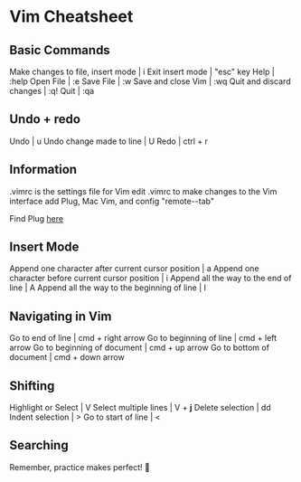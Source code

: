 # Vim Cheatsheet

## Basic Commands

Make changes to file, insert mode | i
Exit insert mode | "esc" key
Help | :help
Open File | :e
Save File | :w
Save and close Vim | :wq
Quit and discard changes | :q!
Quit | :qa

## Undo + redo

Undo | u
Undo change made to line | U
Redo | ctrl + r

## Information

.vimrc is the settings file for Vim
edit .vimrc to make changes to the Vim interface
add Plug, Mac Vim, and config "remote--tab"

Find Plug [here](https://github.com/junegunn/vim-plug)

## Insert Mode

Append one character after current cursor position | a
Append one character before current cursor position | i
Append all the way to the end of line | A
Append all the way to the beginning of line | I

## Navigating in Vim

Go to end of line | cmd + right arrow
Go to beginning of line | cmd + left arrow
Go to beginning of document | cmd + up arrow
Go to bottom of document | cmd + down arrow

## Shifting

Highlight or Select | V
Select multiple lines | V + **j**
Delete selection | dd
Indent selection | >
Go to start of line | <

## Searching 


Remember, practice makes perfect! :cowboy_hat_face:
